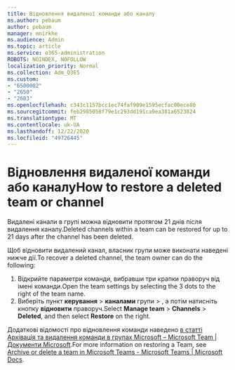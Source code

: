 ```yaml
---
title: Відновлення видаленої команди або каналу
ms.author: pebaum
author: pebaum
manager: mnirkhe
ms.audience: Admin
ms.topic: article
ms.service: o365-administration
ROBOTS: NOINDEX, NOFOLLOW
localization_priority: Normal
ms.collection: Adm_O365
ms.custom:
- "6500002"
- "2650"
- "2603"
ms.openlocfilehash: c343c1157bcc1ec74faf909e1595ecfac00ece80
ms.sourcegitcommit: feb2985058f79e1c293dd191ca9ea381a6523824
ms.translationtype: MT
ms.contentlocale: uk-UA
ms.lasthandoff: 12/22/2020
ms.locfileid: "49726445"
---
```

# <a name="how-to-restore-a-deleted-team-or-channel"></a><span data-ttu-id="06754-102">Відновлення видаленої команди або каналу</span><span class="sxs-lookup"><span data-stu-id="06754-102">How to restore a deleted team or channel</span></span>

<span data-ttu-id="06754-103">Видалені канали в групі можна відновити протягом 21 днів після видалення каналу.</span><span class="sxs-lookup"><span data-stu-id="06754-103">Deleted channels within a team can be restored for up to 21 days after the channel has been deleted.</span></span>

<span data-ttu-id="06754-104">Щоб відновити видалений канал, власник групи може виконати наведені нижче дії.</span><span class="sxs-lookup"><span data-stu-id="06754-104">To recover a deleted channel, the team owner can do the following:</span></span>

1. <span data-ttu-id="06754-105">Відкрийте параметри команди, вибравши три крапки праворуч від імені команди.</span><span class="sxs-lookup"><span data-stu-id="06754-105">Open the team settings by selecting the 3 dots to the right of the team name.</span></span>
2. <span data-ttu-id="06754-106">Виберіть пункт **керування**  >  **каналами** групи  >  , а потім натисніть кнопку **відновити** праворуч.</span><span class="sxs-lookup"><span data-stu-id="06754-106">Select **Manage team** > **Channels** > **Deleted**, and then select **Restore** on the right.</span></span>

<span data-ttu-id="06754-107">Додаткові відомості про відновлення команди наведено [в статті Архівація та видалення команди в групах Microsoft – Microsoft Team | Документи Microsoft](https://docs.microsoft.com/microsoftteams/archive-or-delete-a-team#restore-a-deleted-team).</span><span class="sxs-lookup"><span data-stu-id="06754-107">For more information on restoring a Team, see [Archive or delete a team in Microsoft Teams - Microsoft Teams | Microsoft Docs](https://docs.microsoft.com/microsoftteams/archive-or-delete-a-team#restore-a-deleted-team).</span></span>
